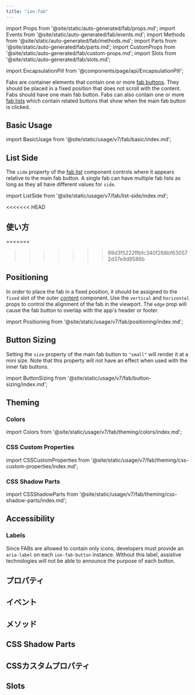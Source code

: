 ```yaml
---
title: "ion-fab"
---
```

import Props from '@site/static/auto-generated/fab/props.md';
import Events from '@site/static/auto-generated/fab/events.md';
import Methods from '@site/static/auto-generated/fab/methods.md';
import Parts from '@site/static/auto-generated/fab/parts.md';
import CustomProps from '@site/static/auto-generated/fab/custom-props.md';
import Slots from '@site/static/auto-generated/fab/slots.md';

<head>
  <title>ion-fab: Floating Action Button for Android and iOS Ionic Apps</title>
  <meta name="description" content="Fabs（フローティングアクションボタン）は、1つまたは複数のFabボタンを含むコンテナ要素です。Ionic FrameworkでAndroidおよびiOSアプリを作成する際にion-fabを使用します。" />
</head>

import EncapsulationPill from '@components/page/api/EncapsulationPill';

<EncapsulationPill type="shadow" />

Fabs are container elements that contain one or more [fab buttons](./fab-button). They should be placed in a fixed position that does not scroll with the content. Fabs should have one main fab button. Fabs can also contain one or more [fab lists](./fab-list) which contain related buttons that show when the main fab button is clicked.

## Basic Usage

import BasicUsage from '@site/static/usage/v7/fab/basic/index.md';

<BasicUsage />

## List Side

The `side` property of the [fab list](./fab-list) component controls where it appears relative to the main fab button. A single fab can have multiple fab lists as long as they all have different values for `side`.

import ListSide from '@site/static/usage/v7/fab/list-side/index.md';

<<<<<<< HEAD
## 使い方
=======
<ListSide />
>>>>>>> 99d3f5222ffbfc340f268bf630572d37e9d9586b

## Positioning

In order to place the fab in a fixed position, it should be assigned to the `fixed` slot of the outer [content](./content) component. Use the `vertical` and `horizontal` props to control the alignment of the fab in the viewport. The `edge` prop will cause the fab button to overlap with the app's header or footer.

import Positioning from '@site/static/usage/v7/fab/positioning/index.md';

<Positioning />

## Button Sizing

Setting the `size` property of the main fab button to `"small"` will render it at a mini size. Note that this property will not have an effect when used with the inner fab buttons.

import ButtonSizing from '@site/static/usage/v7/fab/button-sizing/index.md';

<ButtonSizing />

## Theming

### Colors

import Colors from '@site/static/usage/v7/fab/theming/colors/index.md';

<Colors />

### CSS Custom Properties

import CSSCustomProperties from '@site/static/usage/v7/fab/theming/css-custom-properties/index.md';

<CSSCustomProperties />

### CSS Shadow Parts

import CSSShadowParts from '@site/static/usage/v7/fab/theming/css-shadow-parts/index.md';

<CSSShadowParts />
 

## Accessibility

### Labels

Since FABs are allowed to contain only icons, developers must provide an `aria-label` on each `ion-fab-button` instance. Without this label, assistive technologies will not be able to announce the purpose of each button.

## プロパティ
<Props />

## イベント
<Events />

## メソッド
<Methods />

## CSS Shadow Parts
<Parts />

## CSSカスタムプロパティ
<CustomProps />

## Slots
<Slots />
